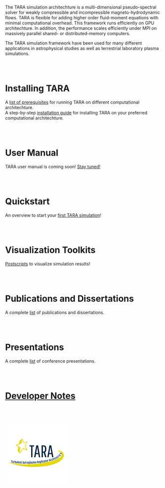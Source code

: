 The TARA simulation architechture is a multi-dimensional pseudo-spectral solver for weakly compressible and incompressible magneto-hydrodynamic flows. TARA is flexible for adding higher order fluid-moment equations with minimal computational overhead. This framework runs efficiently on GPU architechture. In addition, the performance scales efficiently under MPI on massively parallel shared- or distributed-memory computers.

The TARA simulation framework have been used for many different applications in astrophysical studies as well as terrestrial laboratory plasma simulations.

<br/><br/>

# Installing TARA

A [list of prerequisites](prerequisites.md) for running TARA on different computational architechture.
<br/>
A step-by-step [installation guide](installation.md) for installing TARA on your preferred computational architechture.

<br/><br/>

# User Manual

TARA user manual is coming soon! [Stay tuned!](documentation.md)

<br/><br/>

# Quickstart

An overview to start your [first TARA simulation](quickstart.md)!

<br/><br/>

# Visualization Toolkits

[Postscripts](visualization.md) to visualize simulation results!

<br/><br/>

# Publications and Dissertations

A complete [list](publications.md) of publications and dissertations.

<br/><br/>

# Presentations

A complete [list](presentations.md) of conference presentations.

<br/><br/>

# [Developer Notes](dev-notes.md)

<br/><br/>

![TARA Logo](/assets/img/logo.png)
<!-- Format: ![Alt Text](url) -->
